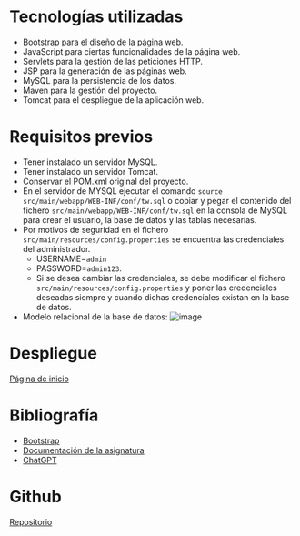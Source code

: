 # Tecnologías utilizadas

- Bootstrap para el diseño de la página web.
- JavaScript para ciertas funcionalidades de la página web.
- Servlets para la gestión de las peticiones HTTP.
- JSP para la generación de las páginas web.
- MySQL para la persistencia de los datos.
- Maven para la gestión del proyecto.
- Tomcat para el despliegue de la aplicación web.

# Requisitos previos

- Tener instalado un servidor MySQL.
- Tener instalado un servidor Tomcat.
- Conservar el POM.xml original del proyecto.
- En el servidor de MYSQL ejecutar el comando `source src/main/webapp/WEB-INF/conf/tw.sql` o copiar y pegar el contenido del fichero `src/main/webapp/WEB-INF/conf/tw.sql` en la consola de MySQL para crear el usuario, la base de datos y las tablas necesarias.
- Por motivos de seguridad en el fichero `src/main/resources/config.properties` se encuentra las credenciales del administrador.
  - USERNAME=`admin`
  - PASSWORD=`admin123`.
  - Si se desea cambiar las credenciales, se debe modificar el fichero `src/main/resources/config.properties` y poner las credenciales deseadas siempre y cuando dichas credenciales existan en la base de datos.
- Modelo relacional de la base de datos:
  ![image](https://github.com/Jloen1999/practicaFinal2TW/assets/74373827/ffeae2dd-b42f-4bae-b755-4935537c602f)


# Despliegue  

[Página de inicio](http://localhost:8080/webapp-practicaFinal2)

# Bibliografía
- [Bootstrap](https://getbootstrap.com/)
- [Documentación de la asignatura](https://campusvirtual.unex.es/zonauex/avuex/course/view.php?id=16957#section-4)
- [ChatGPT](https://chatgpt.com/)

# Github
[Repositorio](https://github.com/Jloen1999/practicaFinal2TW)



